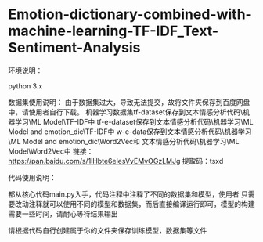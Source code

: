 # Emotion-dictionary-combined-with-machine-learning-TF-IDF_Text-Sentiment-Analysis
环境说明：

python 3.x

数据集使用说明： 由于数据集过大，导致无法提交，故将文件夹保存到百度网盘中，请使用者自行下载。 机器学习数据集tf-dataset保存到文本情感分析代码\机器学习\ML Model\TF-IDF中 tf-e-dataset保存到文本情感分析代码\机器学习\ML Model and emotion_dic\TF-IDF中 w-e-data保存到文本情感分析代码\机器学习\ML Model and emotion_dic\Word2Vec和 文本情感分析代码\机器学习\ML Model\Word2Vec中 链接：https://pan.baidu.com/s/1lHbte6elesVyEMvOGzLMJg 提取码：tsxd

代码使用说明：

都从核心代码main.py入手，代码注释中注释了不同的数据集和模型，使用者 只需要改动注释就可以使用不同的模型和数据集，而后直接编译运行即可，模型的构建需要一些时间，请耐心等待结果输出

请根据代码自行创建属于你的文件夹保存训练模型，数据集等文件
